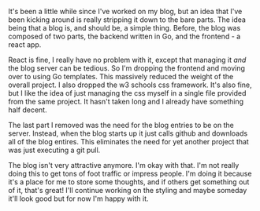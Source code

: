 <!--META--
author: Sean K Smith
created: 2021-04-25T18:00:00Z
edited: 2021-04-25T18:00:00Z
title: A Minimal Blog
subtitle: Keeping things simple
tags:
  - blog
  - server
  - go
  - golang
--END-->

It's been a little while since I've worked on my blog, but an idea that I've been kicking around is really 
stripping it down to the bare parts. The idea being that a blog is, and should be, a simple thing. Before,
the blog was composed of two parts, the backend written in Go, and the frontend - a react app. 

<!--BREAK-->

React is fine, I really have no problem with it, except that managing it *and* the blog server can be tedious. 
So I'm dropping the frontend and moving over to using Go templates. This massively reduced the weight of
the overall project. I also dropped the w3 schools css framework. It's also fine, but I like the idea of just
managing the css myself in a single file provided from the same project. It hasn't taken long and I already
have something half decent.

The last part I removed was the need for the blog entries to be on the server. Instead, when the blog starts up
it just calls github and downloads all of the blog entires. This eliminates the need for yet another project
that was just executing a git pull.

The blog isn't very attractive anymore. I'm okay with that. I'm not really doing this to get tons of foot
traffic or impress people. I'm doing it because it's a place for me to store some thoughts, and if others
get something out of it, that's great! I'll continue working on the styling and maybe someday it'll look
good but for now I'm happy with it.
